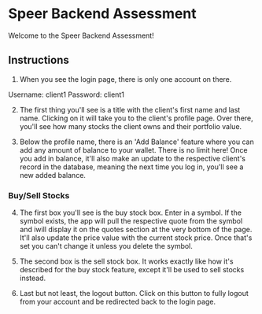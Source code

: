 # Speer Backend Assessment

Welcome to the Speer Backend Assessment!

## Instructions

1. When you see the login page, there is only one account on there.

Username: client1
Password: client1

2. The first thing you'll see is a title with the client's first name and last name. Clicking on it will take you to the client's profile page. Over there, you'll see how many stocks the client owns and their portfolio value.

3. Below the profile name, there is an 'Add Balance' feature where you can add any amount of balance to your wallet. There is no limit here! Once you add in balance, it'll also make an update to the respective client's record in the database, meaning the next time you log in, you'll see a new added balance.

### Buy/Sell Stocks

4. The first box you'll see is the buy stock box. Enter in a symbol. If the symbol exists, the app will pull the respective quote from the symbol and iwill display it on the quotes section at the very bottom of the page. It'll also update the price value with the current stock price. Once that's set you can't change it unless you delete the symbol.

5. The second box is the sell stock box. It works exactly like how it's described for the buy stock feature, except it'll be used to sell stocks instead.

6. Last but not least, the logout button. Click on this button to fully logout from your account and be redirected back to the login page.
